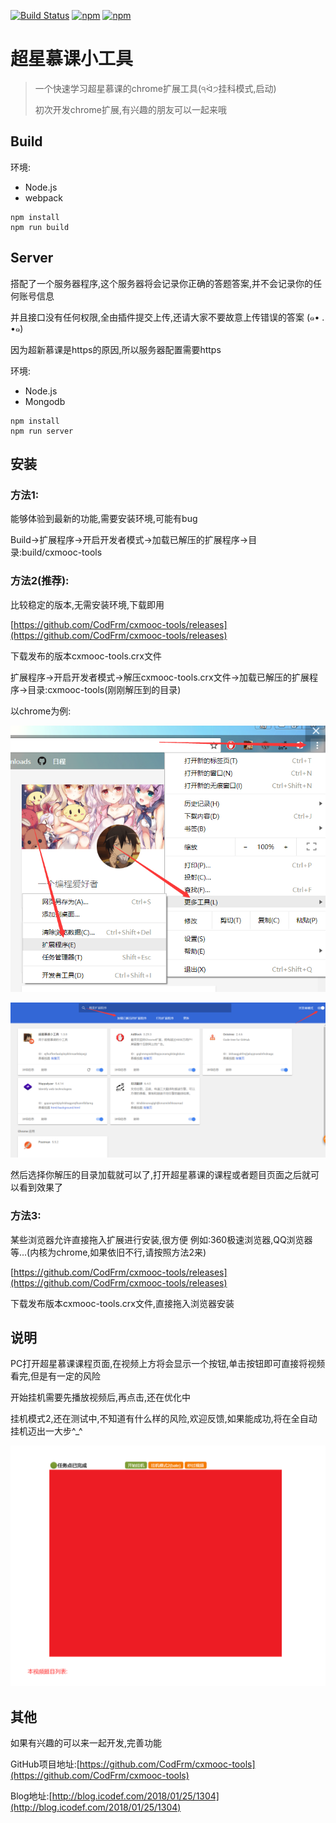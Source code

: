 [![Build Status](https://www.travis-ci.org/CodFrm/cxmooc-tools.svg?branch=master)](https://www.travis-ci.org/CodFrm/cxmooc-tools)
[![npm](https://img.shields.io/npm/v/npm.svg)](https://www.npmjs.com/package/cxmooc-tools)
[![npm](https://img.shields.io/npm/dt/express.svg)](https://www.npmjs.com/package/cxmooc-tools)


# 超星慕课小工具
> 一个快速学习超星慕课的chrome扩展工具(੧ᐛ੭挂科模式,启动)
>
> 初次开发chrome扩展,有兴趣的朋友可以一起来哦

## Build
环境:
* Node.js
* webpack
```
npm install
npm run build
```
## Server
搭配了一个服务器程序,这个服务器将会记录你正确的答题答案,并不会记录你的任何账号信息

并且接口没有任何权限,全由插件提交上传,还请大家不要故意上传错误的答案 (๑• . •๑)

因为超新慕课是https的原因,所以服务器配置需要https

环境:
* Node.js
* Mongodb
```
npm install
npm run server
```

## 安装

### 方法1:

能够体验到最新的功能,需要安装环境,可能有bug

Build->扩展程序->开启开发者模式->加载已解压的扩展程序->目录:build/cxmooc-tools

### 方法2(推荐):

比较稳定的版本,无需安装环境,下载即用

[https://github.com/CodFrm/cxmooc-tools/releases](https://github.com/CodFrm/cxmooc-tools/releases)

下载发布的版本cxmooc-tools.crx文件

扩展程序->开启开发者模式->解压cxmooc-tools.crx文件->加载已解压的扩展程序->目录:cxmooc-tools(刚刚解压到的目录)

以chrome为例:

![](build/cxmooc-tools/img/1.png)

![](build/cxmooc-tools/img/2.png)

然后选择你解压的目录加载就可以了,打开超星慕课的课程或者题目页面之后就可以看到效果了

### 方法3:

某些浏览器允许直接拖入扩展进行安装,很方便
例如:360极速浏览器,QQ浏览器等...(内核为chrome,如果依旧不行,请按照方法2来)

[https://github.com/CodFrm/cxmooc-tools/releases](https://github.com/CodFrm/cxmooc-tools/releases)

下载发布版本cxmooc-tools.crx文件,直接拖入浏览器安装

## 说明
PC打开超星慕课课程页面,在视频上方将会显示一个按钮,单击按钮即可直接将视频看完,但是有一定的风险

开始挂机需要先播放视频后,再点击,还在优化中

挂机模式2,还在测试中,不知道有什么样的风险,欢迎反馈,如果能成功,将在全自动挂机迈出一大步^_^

![](/build/cxmooc-tools/img/soft/soft_01.png)

## 其他
如果有兴趣的可以来一起开发,完善功能

GitHub项目地址:[https://github.com/CodFrm/cxmooc-tools](https://github.com/CodFrm/cxmooc-tools)

Blog地址:[http://blog.icodef.com/2018/01/25/1304](http://blog.icodef.com/2018/01/25/1304)
